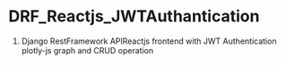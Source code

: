 # DRF_Reactjs_JWTAuthantication
1. Django RestFramework APIReactjs frontend with JWT Authentication plotly-js graph and CRUD operation
